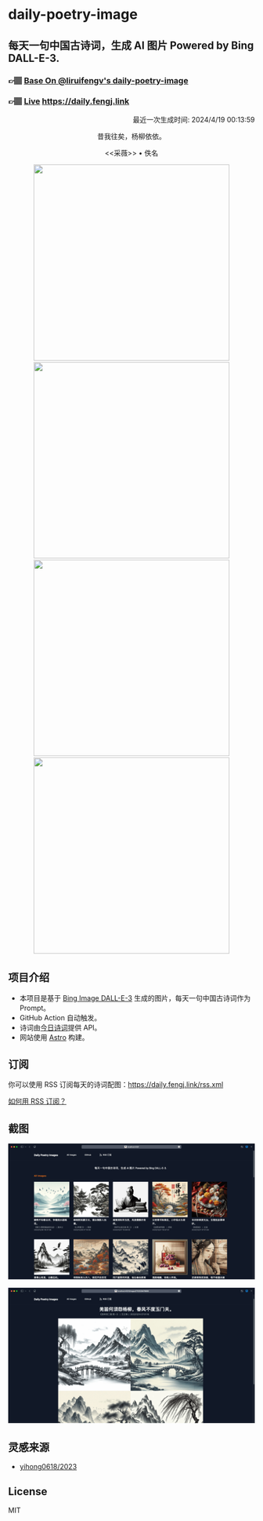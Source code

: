 
# daily-poetry-image

## 每天一句中国古诗词，生成 AI 图片 Powered by Bing DALL-E-3.

### 👉🏽 [Base On @liruifengv's daily-poetry-image](https://github.com/liruifengv/daily-poetry-image)

### 👉🏽 [Live](https://daily.fengj.link) https://daily.fengj.link

<p align="right">
  最近一次生成时间: 2024/4/19 00:13:59
</p>
<p align="center">
昔我往矣，杨柳依依。
</p>
<p align="center">
<<采薇>> • 佚名
</p>
<p align="center">
<img src="https://tse4.mm.bing.net/th/id/OIG1.illtJf0El10jnS8tA954" height="400" width="400" />
<img src="https://tse3.mm.bing.net/th/id/OIG1.W_mot.7Ux3NG9b1cPkn0" height="400" width="400" />
<img src="https://tse1.mm.bing.net/th/id/OIG1.KmY.Sldlvqg73OBUUmHV" height="400" width="400" />
<img src="https://tse2.mm.bing.net/th/id/OIG1..qNqeFHwgvLJVDN7yDEa" height="400" width="400" />
</p>

## 项目介绍

-   本项目是基于 [Bing Image DALL-E-3](https://www.bing.com/images/create) 生成的图片，每天一句中国古诗词作为 Prompt。
-   GitHub Action 自动触发。
-   诗词由[今日诗词](https://www.jinrishici.com/)提供 API。
-   网站使用 [Astro](https://astro.build) 构建。

## 订阅

你可以使用 RSS 订阅每天的诗词配图：https://daily.fengj.link/rss.xml

[如何用 RSS 订阅？](https://zhuanlan.zhihu.com/p/55026716)

## 截图

![图片列表](./screenshots/Snipaste_2023-12-28_21-00-26.png)

![图片详情](./screenshots/Snipaste_2023-12-28_21-00-53.png)

## 灵感来源

-   [yihong0618/2023](https://github.com/yihong0618/2023)

## License

MIT
